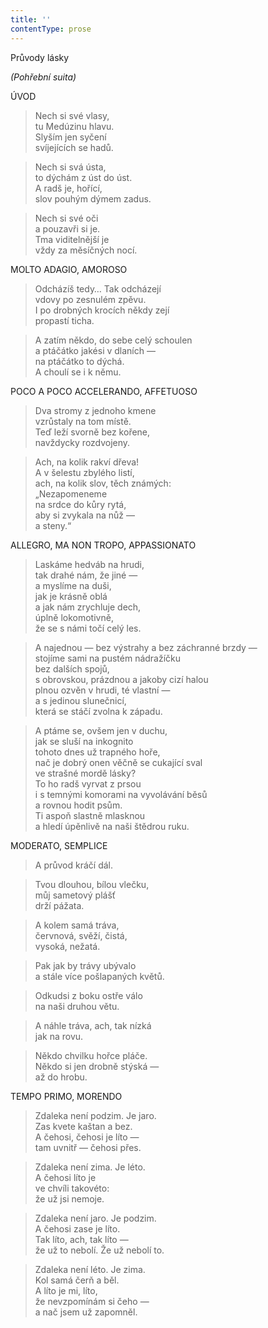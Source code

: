 ```yaml
---
title: ''
contentType: prose
---
```


Průvody lásky

_(Pohřební suita)_

ÚVOD

> Nech si své vlasy,  
> tu Medúzinu hlavu.  
> Slyším jen syčení  
> svíjejících se hadů.

> Nech si svá ústa,  
> to dýchám z úst do úst.  
> A radš je, hořící,  
> slov pouhým dýmem zadus.

> Nech si své oči  
> a pouzavři si je.  
> Tma viditelnější je  
> vždy za měsíčných nocí.

MOLTO ADAGIO, AMOROSO

> Odcházíš tedy… Tak odcházejí  
> vdovy po zesnulém zpěvu.  
> I po drobných krocích někdy zejí  
> propastí ticha.

> A zatím někdo, do sebe celý schoulen  
> a ptáčátko jakési v dlaních —  
> na ptáčátko to dýchá.  
> A choulí se i k němu.

POCO A POCO ACCELERANDO, AFFETUOSO

> Dva stromy z jednoho kmene  
> vzrůstaly na tom místě.  
> Teď leží svorně bez kořene,  
> navždycky rozdvojeny.

> Ach, na kolik rakví dřeva!  
> A v šelestu zbylého listí,  
> ach, na kolik slov, těch známých:  
> „Nezapomeneme  
> na srdce do kůry rytá,  
> aby si zvykala na nůž —  
> a steny.“

ALLEGRO, MA NON TROPO, APPASSIONATO

> Laskáme hedváb na hrudi,  
> tak drahé nám, že jiné —  
> a myslíme na duši,  
> jak je krásně oblá  
> a jak nám zrychluje dech,  
> úplně lokomotivně,  
> že se s námi točí celý les.

> A najednou — bez výstrahy a bez záchranné brzdy —  
> stojíme sami na pustém nádražíčku  
> bez dalších spojů,  
> s obrovskou, prázdnou a jakoby cizí halou  
> plnou ozvěn v hrudi, té vlastní —  
> a s jedinou slunečnicí,  
> která se stáčí zvolna k západu.

> A ptáme se, ovšem jen v duchu,  
> jak se sluší na inkognito  
> tohoto dnes už trapného hoře,  
> nač je dobrý onen věčně se cukající sval  
> ve strašné mordě lásky?  
> To ho radš vyrvat z prsou  
> i s temnými komorami na vyvolávání běsů  
> a rovnou hodit psům.  
> Ti aspoň slastně mlasknou  
> a hledí úpěnlivě na naši štědrou ruku.

MODERATO, SEMPLICE

> A průvod kráčí dál.

> Tvou dlouhou, bílou vlečku,  
> můj sametový plášť  
> drží pážata.

> A kolem samá tráva,  
> červnová, svěží, čistá,  
> vysoká, nežatá.

> Pak jak by trávy ubývalo  
> a stále více pošlapaných květů.

> Odkudsi z boku ostře válo  
> na naši druhou větu.

> A náhle tráva, ach, tak nízká  
> jak na rovu.

> Někdo chvilku hořce pláče.  
> Někdo si jen drobně stýská —  
> až do hrobu.

TEMPO PRIMO, MORENDO

> Zdaleka není podzim. Je jaro.  
> Zas kvete kaštan a bez.  
> A čehosi, čehosi je líto —  
> tam uvnitř — čehosi přes.

> Zdaleka není zima. Je léto.  
> A čehosi líto je  
> ve chvíli takovéto:  
> že už jsi nemoje.

> Zdaleka není jaro. Je podzim.  
> A čehosi zase je líto.  
> Tak líto, ach, tak líto —  
> že už to nebolí. Že už nebolí to.

> Zdaleka není léto. Je zima.  
> Kol samá čerň a běl.  
> A líto je mi, líto,  
> že nevzpomínám si čeho —  
> a nač jsem už zapomněl.
